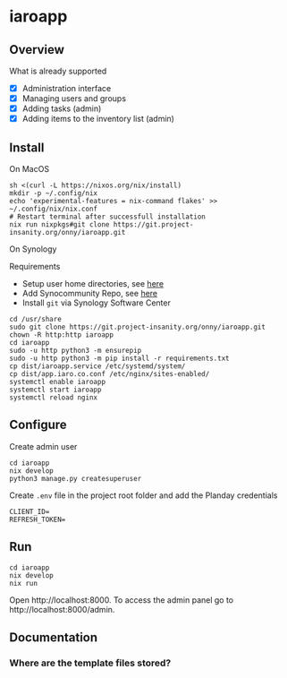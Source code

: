 # iaroapp

## Overview

What is already supported

- [x] Administration interface
- [x] Managing users and groups
- [x] Adding tasks (admin)
- [x] Adding items to the inventory list (admin)

## Install

On MacOS

```
sh <(curl -L https://nixos.org/nix/install)
mkdir -p ~/.config/nix
echo 'experimental-features = nix-command flakes' >> ~/.config/nix/nix.conf
# Restart terminal after successfull installation
nix run nixpkgs#git clone https://git.project-insanity.org/onny/iaroapp.git
```

On Synology

Requirements
* Setup user home directories, see [here](https://asciich.ch/wordpress/synology-home-directory-fur-benutzer-festlegen/)
* Add Synocommunity Repo, see [here](https://synocommunity.com)
* Install `git` via Synology Software Center

```
cd /usr/share
sudo git clone https://git.project-insanity.org/onny/iaroapp.git
chown -R http:http iaroapp
cd iaroapp
sudo -u http python3 -m ensurepip
sudo -u http python3 -m pip install -r requirements.txt
cp dist/iaroapp.service /etc/systemd/system/
cp dist/app.iaro.co.conf /etc/nginx/sites-enabled/
systemctl enable iaroapp
systemctl start iaroapp
systemctl reload nginx
```

## Configure

Create admin user
```
cd iaroapp
nix develop
python3 manage.py createsuperuser
```

Create `.env` file in the project root folder and add the Planday credentials
```
CLIENT_ID=
REFRESH_TOKEN=
``` 

## Run

```
cd iaroapp
nix develop
nix run
```

Open http://localhost:8000. To access the admin panel go to
http://localhost:8000/admin.

## Documentation

### Where are the template files stored?

